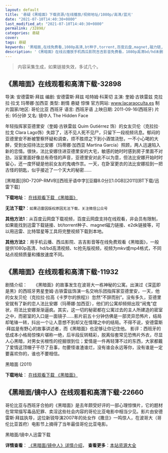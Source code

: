 ```yaml
---
layout: default
title: '悬疑《黑暗面》下载资源/在线播放/视频地址/1080p/高清/蓝光'
date: "2021-07-10T14:40:30+0800"
last_modified_at: "2021-07-10T14:40:30+0800"
permalink: /32898/
categories: 悬疑
cover:
tags: 悬疑
keywords: '黑暗面,在线免费看,1080p高清,bt种子,torrent,百度云盘,magnet,磁力链,迅雷下载资源'
description: '《黑暗面》在线云播放手机西瓜影院吉吉影音免费看，1080p高清bd/hd未删减完整版和tc抢先枪版，mkv/mp4格式，附带bt/torrent种子、magnet/磁力链、百度云盘、网盘资源迅雷下载链接'
---
```


>内容采集生成，如果链接失效，多试几个。


## 《黑暗面》在线观看和高清下载-32898

导演: 安德雷斯·拜兹 编剧: 安德雷斯·拜兹 哈特姆·科莱切 主演: 奎姆·古铁雷兹 克拉拉·拉戈 玛蒂娜·加西亚 类型: 剧情 悬疑 惊悚 官方网站: www.lacaraoculta.es 制片国家/地区: 哥伦比亚 西班牙 语言: 西班牙语 上映日期: 2011-09-16(西班牙) 片长: 95分钟 又名: 镜中人 The Hidden Face

年轻指挥家亚德里安（奎姆·古铁雷兹 Quim Gutiérrez 饰）的女友贝伦（克拉拉·拉戈 Clara Lago饰）失踪了，活不见人死不见尸，只留下一段视频讯息。郁闷的亚德里安不断被警察怀疑和调查，烦不胜烦之下到小酒馆浇愁，一不小心喝的大醉，受到女招待法比安娜（玛蒂娜·加西亚 Martina García）照顾，两人迅速陷入新的恋情。很快，法比安娜住进亚德里安的大宅，敏感的她时时感到房子里面不对劲，浴室里面好像总有奇怪的声音，亚德里安对此不以为意，但法比安娜开始时时留心，还一度怀疑是他前女友的鬼魂作祟。一天，在卧室更衣的法比安娜拾到一把古怪的钥匙，似乎接近了一个天大的秘密……


[黑暗面][BD-720P-RMVB][西班牙语中字][豆瓣8.0分][1.0GB][2011][BT下载/迅雷下载]

**下载地址**： [在线观看下载 《黑暗面》](https://www.btdx8.com/torrent/the_hidden_face_2011.html) 


**无法下载?**：`如果迅雷因版权原因无法下载，关注微信公众号 `

**其他方法1**：从百度云网盘下载视频，百度云网盘支持在线观看，非会员有限制，如果能找到迅雷下载链接、bt/torrent种子、magnet磁力链接、e2dk链接等，可以用迅雷、比特彗星等工具将完整视频下载到本地。

**其他方法2**：用手机云播、西瓜影院、吉吉影音等在线免费观看《黑暗面》，一般提供1080p高清、hd/bd高清视频、tc抢先版视频，视频为mkv或mp4格式，不同站点视频质量和播放速度不同。


## 《黑暗面》在线观看和高清下载-11932

剧情介绍：　　《黑暗面》的故事发生在波哥大一栋神秘的公寓。出演过《深蓝即是黑》的西班牙男星奎姆·古铁雷兹饰演一名交响乐团指挥家亚德里安，一天，他的女友贝伦（克拉拉·拉高《卡罗尔的旅程》）忽然“不辞而别”。没有多久，亚德里安就有了新的恋人法比安娜（玛蒂娜·加西亚），他们的公寓却频频出现“闹鬼”症状，将法比安娜渐渐逼疯。其实，这一切的秘密都在公寓过去的主人所建造的密室之中，而密室的入口是一面镜子……影片前五十分钟仿佛是一部灵异恐怖片，结局却笔锋一转，抖出一个让人意想不到却又在情理之中的结局。不得不说，安德雷斯·拜兹是有野心的故事讲述者，而《黑暗面》也足够让你记住他。  影评：西班牙的低成本小格局惊悚片堪称一绝，后半段反转精彩，脱离俗套常见恐怖片外衣，尽显人心黑暗，对男女劣根性的挖掘很到位；爱情是一件再轻薄不过的东西，大家都戴了爱情这顶帽子干尽了丑事，勿要怪谁渣谁烂，没有谁会永远等你，没有谁是一定要喜欢你的，谁也不要相信。


黑暗面 (2011)

**下载地址**： [在线观看下载 《黑暗面》](https://www.btbtdy.me/btdy/dy7357.html) 


## 《黑暗面/镜中人》在线观看和高清下载-22660

哥伦比亚与西班牙合拍的《黑暗面》是去年颇受好评的一部心理惊悚片，它的题材在常常描写毒品犯罪、卖淫这些社会内容的哥伦比亚电影中相当少见。影片由安德雷斯·拜兹执导，这位新锐导演2007年的处女作《撒旦》一鸣惊人，在波哥大（哥伦比亚首府）电影节上摘得了当年最佳哥伦比亚电影。


黑暗面/镜中人迅雷下载

**详情查看**： [《黑暗面/镜中人》详情介绍](/movie/22660/)， **查看更多**：[本站资源大全](/movie/t/all/)

